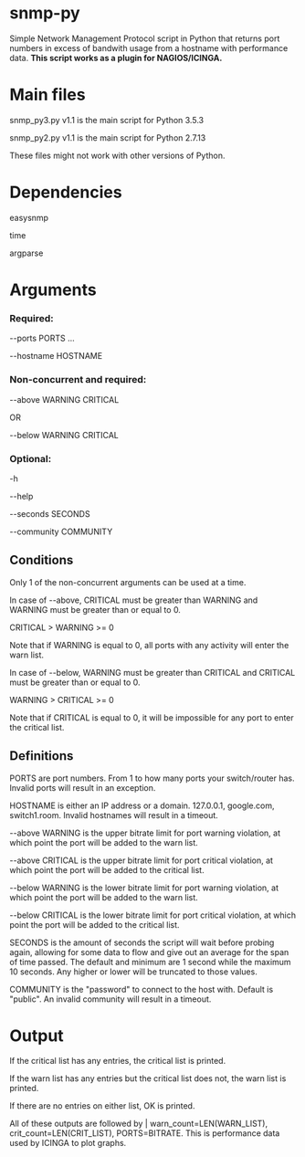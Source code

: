 # snmp-py
Simple Network Management Protocol script in Python that returns port numbers in excess of bandwith usage from a hostname with performance data. **This script works as a plugin for NAGIOS/ICINGA.**
# Main files
snmp_py3.py v1.1 is the main script for Python 3.5.3

snmp_py2.py v1.1 is the main script for Python 2.7.13

These files might not work with other versions of Python.
# Dependencies
easysnmp

time

argparse
# Arguments
### Required:
--ports PORTS ...

--hostname HOSTNAME
### Non-concurrent and required:
--above WARNING CRITICAL

OR

--below WARNING CRITICAL
### Optional:
-h

--help

--seconds SECONDS

--community COMMUNITY
## Conditions
Only 1 of the non-concurrent arguments can be used at a time.

In case of --above, CRITICAL must be greater than WARNING and WARNING must be greater than or equal to 0.

CRITICAL > WARNING >= 0

Note that if WARNING is equal to 0, all ports with any activity will enter the warn list.

In case of --below, WARNING must be greater than CRITICAL and CRITICAL must be greater than or equal to 0.

WARNING > CRITICAL >= 0

Note that if CRITICAL is equal to 0, it will be impossible for any port to enter the critical list.
## Definitions
PORTS are port numbers. From 1 to how many ports your switch/router has. Invalid ports will result in an exception.

HOSTNAME is either an IP address or a domain. 127.0.0.1, google.com, switch1.room. Invalid hostnames will result in a timeout.

--above WARNING is the upper bitrate limit for port warning violation, at which point the port will be added to the warn list.

--above CRITICAL is the upper bitrate limit for port critical violation, at which point the port will be added to the critical list.

--below WARNING is the lower bitrate limit for port warning violation, at which point the port will be added to the warn list.

--below CRITICAL is the lower bitrate limit for port critical violation, at which point the port will be added to the critical list.

SECONDS is the amount of seconds the script will wait before probing again, allowing for some data to flow and give out an average for the span of time passed. The default and minimum are 1 second while the maximum 10 seconds. Any higher or lower will be truncated to those values.

COMMUNITY is the "password" to connect to the host with. Default is "public". An invalid community will result in a timeout.
# Output
If the critical list has any entries, the critical list is printed.

If the warn list has any entries but the critical list does not, the warn list is printed.

If there are no entries on either list, OK is printed.

All of these outputs are followed by | warn_count=LEN(WARN_LIST), crit_count=LEN(CRIT_LIST), PORTS=BITRATE. This is performance data used by ICINGA to plot graphs.

